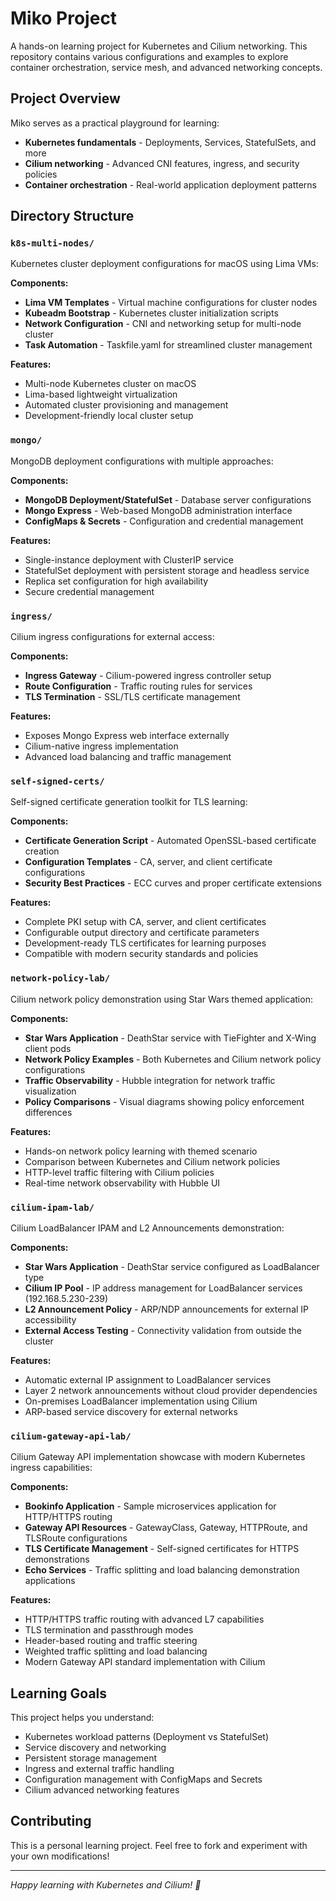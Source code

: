# Miko Project

A hands-on learning project for Kubernetes and Cilium networking. This repository contains various configurations and examples to explore container orchestration, service mesh, and advanced networking concepts.

## Project Overview

Miko serves as a practical playground for learning:
- **Kubernetes fundamentals** - Deployments, Services, StatefulSets, and more
- **Cilium networking** - Advanced CNI features, ingress, and security policies
- **Container orchestration** - Real-world application deployment patterns

## Directory Structure

### `k8s-multi-nodes/`
Kubernetes cluster deployment configurations for macOS using Lima VMs:

**Components:**
- **Lima VM Templates** - Virtual machine configurations for cluster nodes
- **Kubeadm Bootstrap** - Kubernetes cluster initialization scripts
- **Network Configuration** - CNI and networking setup for multi-node cluster
- **Task Automation** - Taskfile.yaml for streamlined cluster management

**Features:**
- Multi-node Kubernetes cluster on macOS
- Lima-based lightweight virtualization
- Automated cluster provisioning and management
- Development-friendly local cluster setup

### `mongo/`
MongoDB deployment configurations with multiple approaches:

**Components:**
- **MongoDB Deployment/StatefulSet** - Database server configurations
- **Mongo Express** - Web-based MongoDB administration interface
- **ConfigMaps & Secrets** - Configuration and credential management

**Features:**
- Single-instance deployment with ClusterIP service
- StatefulSet deployment with persistent storage and headless service
- Replica set configuration for high availability
- Secure credential management

### `ingress/`
Cilium ingress configurations for external access:

**Components:**
- **Ingress Gateway** - Cilium-powered ingress controller setup
- **Route Configuration** - Traffic routing rules for services
- **TLS Termination** - SSL/TLS certificate management

**Features:**
- Exposes Mongo Express web interface externally
- Cilium-native ingress implementation
- Advanced load balancing and traffic management

### `self-signed-certs/`
Self-signed certificate generation toolkit for TLS learning:

**Components:**
- **Certificate Generation Script** - Automated OpenSSL-based certificate creation
- **Configuration Templates** - CA, server, and client certificate configurations
- **Security Best Practices** - ECC curves and proper certificate extensions

**Features:**
- Complete PKI setup with CA, server, and client certificates
- Configurable output directory and certificate parameters
- Development-ready TLS certificates for learning purposes
- Compatible with modern security standards and policies

### `network-policy-lab/`
Cilium network policy demonstration using Star Wars themed application:

**Components:**
- **Star Wars Application** - DeathStar service with TieFighter and X-Wing client pods
- **Network Policy Examples** - Both Kubernetes and Cilium network policy configurations
- **Traffic Observability** - Hubble integration for network traffic visualization
- **Policy Comparisons** - Visual diagrams showing policy enforcement differences

**Features:**
- Hands-on network policy learning with themed scenario
- Comparison between Kubernetes and Cilium network policies
- HTTP-level traffic filtering with Cilium policies
- Real-time network observability with Hubble UI

### `cilium-ipam-lab/`
Cilium LoadBalancer IPAM and L2 Announcements demonstration:

**Components:**
- **Star Wars Application** - DeathStar service configured as LoadBalancer type
- **Cilium IP Pool** - IP address management for LoadBalancer services (192.168.5.230-239)
- **L2 Announcement Policy** - ARP/NDP announcements for external IP accessibility
- **External Access Testing** - Connectivity validation from outside the cluster

**Features:**
- Automatic external IP assignment to LoadBalancer services
- Layer 2 network announcements without cloud provider dependencies
- On-premises LoadBalancer implementation using Cilium
- ARP-based service discovery for external networks

### `cilium-gateway-api-lab/`
Cilium Gateway API implementation showcase with modern Kubernetes ingress capabilities:

**Components:**
- **Bookinfo Application** - Sample microservices application for HTTP/HTTPS routing
- **Gateway API Resources** - GatewayClass, Gateway, HTTPRoute, and TLSRoute configurations
- **TLS Certificate Management** - Self-signed certificates for HTTPS demonstrations
- **Echo Services** - Traffic splitting and load balancing demonstration applications

**Features:**
- HTTP/HTTPS traffic routing with advanced L7 capabilities
- TLS termination and passthrough modes
- Header-based routing and traffic steering
- Weighted traffic splitting and load balancing
- Modern Gateway API standard implementation with Cilium

## Learning Goals

This project helps you understand:
- Kubernetes workload patterns (Deployment vs StatefulSet)
- Service discovery and networking
- Persistent storage management
- Ingress and external traffic handling
- Configuration management with ConfigMaps and Secrets
- Cilium advanced networking features

## Contributing

This is a personal learning project. Feel free to fork and experiment with your own modifications!

---
*Happy learning with Kubernetes and Cilium! 🚀*